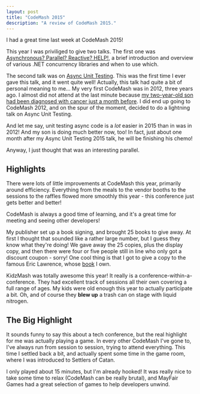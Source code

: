 ```yaml
---
layout: post
title: "CodeMash 2015"
description: "A review of CodeMash 2015."
---
```


I had a great time last week at CodeMash 2015!

This year I was priviliged to give two talks. The first one was [Asynchronous? Parallel? Reactive? HELP!](https://github.com/StephenCleary/Presentations/tree/master/Asynchronous%20Parallel%20Reactive%20-%20HELP!), a brief introduction and overview of various .NET concurrency libraries and when to use which.

The second talk was on [Async Unit Testing](https://github.com/StephenCleary/Presentations/tree/master/Async%20Unit%20Testing). This was the first time I ever gave this talk, and it went quite well! Actually, this talk had quite a bit of personal meaning to me... My very first CodeMash was in 2012, three years ago. I almost did not attend at the last minute because [my two-year-old son had been diagnosed with cancer just a month before](http://sdcleary.blogspot.com/2011/11/november-28th-2011.html). I did end up going to CodeMash 2012, and on the spur of the moment, decided to do a lightning talk on Async Unit Testing.

And let me say, unit testing async code is a *lot* easier in 2015 than in was in 2012! And my son is doing much better now, too! In fact, just about one month after my Async Unit Testing 2015 talk, he will be finishing his chemo!

Anyway, I just thought that was an interesting parallel.

## Highlights

There were lots of little improvements at CodeMash this year, primarily around efficiency. Everything from the meals to the vendor booths to the sessions to the raffles flowed more smoothly this year - this conference just gets better and better!

CodeMash is always a good time of learning, and it's a great time for meeting and seeing other developers!

My publisher set up a book signing, and brought 25 books to give away. At first I thought that sounded like a rather large number, but I guess they know what they're doing! We gave away the 25 copies, plus the display copy, and then there were four or five people still in line who only got a discount coupon - sorry! One cool thing is that I got to give a copy to the famous Eric Lawrence, whose [book](http://fiddlerbook.com/book/) I own.

KidzMash was totally awesome this year! It really is a conference-within-a-conference. They had excellent track of sessions all their own covering a full range of ages. My kids were old enough this year to actually participate a bit. Oh, and of course they **blew up** a trash can on stage with liquid nitrogen.

## The Big Highlight

It sounds funny to say this about a tech conference, but the real highlight for me was actually playing a game. In every other CodeMash I've gone to, I've always run from session to session, trying to attend everything. This time I settled back a bit, and actually spent some time in the game room, where I was introduced to Settlers of Catan.

I only played about 15 minutes, but I'm already hooked! It was really nice to take some time to relax (CodeMash can be really brutal), and MayFair Games had a great selection of games to help developers unwind.